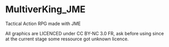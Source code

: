 MultiverKing_JME
================

Tactical Action RPG made with JME

All graphics are LICENCED under CC BY-NC 3.0 FR, ask before using since at the current stage some ressource got unknown licence.
